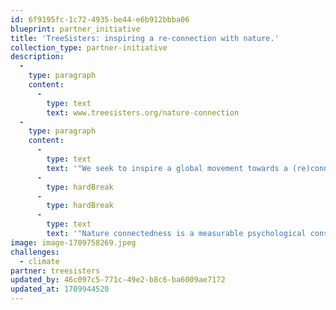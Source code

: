 ```yaml
---
id: 6f9195fc-1c72-4935-be44-e6b912bbba06
blueprint: partner_initiative
title: 'TreeSisters: inspiring a re-connection with nature.'
collection_type: partner-initiative
description:
  -
    type: paragraph
    content:
      -
        type: text
        text: www.treesisters.org/nature-connection
  -
    type: paragraph
    content:
      -
        type: text
        text: '"We seek to inspire a global movement towards a (re)connection with nature, shifting from consumer to restorer mindset.'
      -
        type: hardBreak
      -
        type: hardBreak
      -
        type: text
        text: '"Nature connectedness is a measurable psychological construct grounded in science that captures the relationship between people and the rest of the natural world. Not only do those with a high level of nature connectedness enjoy better mental (and physical) health, but studies have shown that they are more likely to act in environmentally friendly ways. Crucial for conservation and climate change efforts globally. But where do we start, and how do we improve our connection with our natural environment?"'
image: image-1709758269.jpeg
challenges:
  - climate
partner: treesisters
updated_by: 46c097c5-771c-49e2-b8c6-ba6009ae7172
updated_at: 1709944520
---
```

